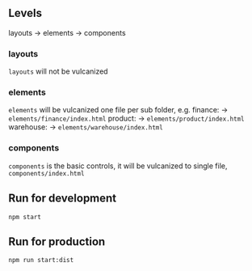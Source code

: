 ## Levels
layouts -> elements -> components

### layouts
`layouts` will not be vulcanized

### elements
`elements` will be vulcanized one file per sub folder, e.g.
 finance: -> `elements/finance/index.html`
 product: -> `elements/product/index.html`
 warehouse: -> `elements/warehouse/index.html`

### components
`components` is the basic controls, it will be vulcanized to single file, `components/index.html`


## Run for development
`npm start`

## Run for production
`npm run start:dist`
